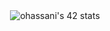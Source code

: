 <div style="text-align:center" href="https://github.com/oakoudad/badge42"> <img src="https://badge.mediaplus.ma/binary/ohassani" alt="ohassani's 42 stats" /> </div>
